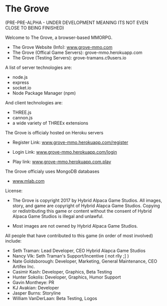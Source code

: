 # The Grove

(PRE-PRE-ALPHA - UNDER DEVELOPMENT MEANING ITS NOT EVEN CLOSE TO BEING FINISHED)

Welcome to The Grove, a browser-based MMORPG.

- The Grove Website (Info):
  www.grove-mmo.com
- The Grove (Offical Game Servers):
  grove-mmo.herokuapp.com
- The Grove (Testing Servers):
  grove-tramans.c9users.io

A list of server technologies are:

- node.js
- express
- socket.io
- Node Package Manager (npm)

And client technologies are:

- THREE.js
- cannon.js
- a wide variety of THREEx extensions

The Grove is officialy hosted on Heroku servers

- Register Link: www.grove-mmo.herokuapp.com/register

- Login Link: www.grove-mmo.herokuapp.com/login

- Play link: www.grove-mmo.herokuapp.com.play


The Grove officialy uses MongoDB databases

- www.mlab.com


License:


- The Grove is copyright 2017 by Hybrid Alpaca Game Studios. All images, story, and game are copyright of Hybrid Alapca Game Studios.
Copying or redistributing this game or content without the consent of Hybrid Alpaca Game Studios is illegal and unlawful.

 -  Most images are not owned by Hybrid Alpaca Game Studios.
 

All people that have contributed to this game (in order of most involved) include:

- Seth Traman:              Lead Developer, CEO Hybrid Alapca Game Studios
- Nancy Vlk:                Seth Traman's Support/Incentive ( not rlly ;] )
- Nate Goldsborough:        Developer, Marketing, General Maintenance, CEO Artifex Inc.
- Casimir Kash:             Developer, Graphics, Beta Testing
- Hunter Sokolis:           Developer, Graphics, Humor Support
- Gavin Montheye:           PR
- KJ Avakian:               Developer
- Jasper Burns:             Storyline
- William VanDerLaan:       Beta Testing, Logos
